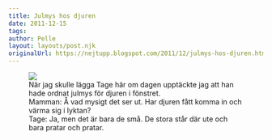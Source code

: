 ```yaml
---
title: Julmys hos djuren
date: 2011-12-15
tags: 	
author: Pelle
layout: layouts/post.njk
originalUrl: https://nejtupp.blogspot.com/2011/12/julmys-hos-djuren.html
---
```




<figure>
	<img src="../../../img/2011/12/Hemma+i+advent-_MG_0195.jpg"></div><br>När jag skulle lägga Tage här om dagen upptäckte jag att han hade ordnat julmys för djuren i fönstret.<br>Mamman: Å vad mysigt det ser ut. Har djuren fått komma in och värma sig i lyktan?<br>Tage: Ja, men det är bara de små. De stora står där ute och bara pratar och pratar.
